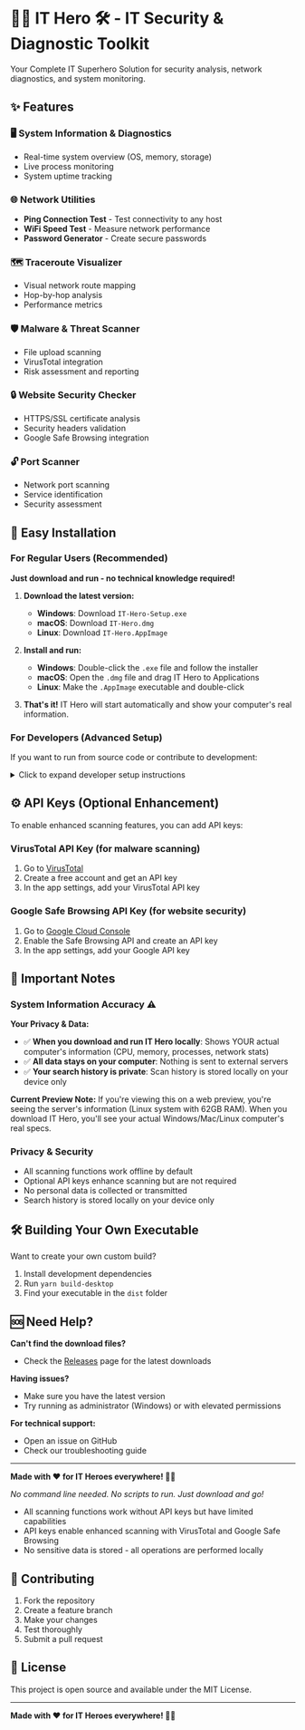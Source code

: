 # 🦸‍♂️ IT Hero 🛠️ - IT Security & Diagnostic Toolkit

Your Complete IT Superhero Solution for security analysis, network diagnostics, and system monitoring.

## ✨ Features

### 🖥️ System Information & Diagnostics
- Real-time system overview (OS, memory, storage)
- Live process monitoring
- System uptime tracking

### 🌐 Network Utilities  
- **Ping Connection Test** - Test connectivity to any host
- **WiFi Speed Test** - Measure network performance
- **Password Generator** - Create secure passwords

### 🗺️ Traceroute Visualizer
- Visual network route mapping
- Hop-by-hop analysis
- Performance metrics

### 🛡️ Malware & Threat Scanner
- File upload scanning
- VirusTotal integration
- Risk assessment and reporting

### 🔒 Website Security Checker
- HTTPS/SSL certificate analysis
- Security headers validation
- Google Safe Browsing integration

### 🔓 Port Scanner
- Network port scanning
- Service identification
- Security assessment

## 🚀 Easy Installation

### For Regular Users (Recommended)
**Just download and run - no technical knowledge required!**

1. **Download the latest version:**
   - **Windows**: Download `IT-Hero-Setup.exe`
   - **macOS**: Download `IT-Hero.dmg`
   - **Linux**: Download `IT-Hero.AppImage`

2. **Install and run:**
   - **Windows**: Double-click the `.exe` file and follow the installer
   - **macOS**: Open the `.dmg` file and drag IT Hero to Applications
   - **Linux**: Make the `.AppImage` executable and double-click

3. **That's it!** IT Hero will start automatically and show your computer's real information.

### For Developers (Advanced Setup)
If you want to run from source code or contribute to development:

<details>
<summary>Click to expand developer setup instructions</summary>

#### Prerequisites
- Python 3.11+
- Node.js 18+
- MongoDB
- Yarn package manager

#### Installation Steps
1. Clone the repository
2. Install backend dependencies: `cd backend && pip install -r requirements.txt`
3. Install frontend dependencies: `cd frontend && yarn install`
4. Set up environment files (see `.env.example` files)
5. Start MongoDB
6. Run backend: `cd backend && uvicorn server:app --host 0.0.0.0 --port 8001`
7. Run frontend: `cd frontend && yarn start`

</details>

## ⚙️ API Keys (Optional Enhancement)

To enable enhanced scanning features, you can add API keys:

### VirusTotal API Key (for malware scanning)
1. Go to [VirusTotal](https://www.virustotal.com/)
2. Create a free account and get an API key
3. In the app settings, add your VirusTotal API key

### Google Safe Browsing API Key (for website security)
1. Go to [Google Cloud Console](https://console.cloud.google.com/)
2. Enable the Safe Browsing API and create an API key
3. In the app settings, add your Google API key

## 📝 Important Notes

### System Information Accuracy ⚠️
**Your Privacy & Data:**

- ✅ **When you download and run IT Hero locally**: Shows YOUR actual computer's information (CPU, memory, processes, network stats)
- ✅ **All data stays on your computer**: Nothing is sent to external servers
- ✅ **Your search history is private**: Scan history is stored locally on your device only

**Current Preview Note:** If you're viewing this on a web preview, you're seeing the server's information (Linux system with 62GB RAM). When you download IT Hero, you'll see your actual Windows/Mac/Linux computer's real specs.

### Privacy & Security
- All scanning functions work offline by default
- Optional API keys enhance scanning but are not required
- No personal data is collected or transmitted
- Search history is stored locally on your device only

## 🛠️ Building Your Own Executable

Want to create your own custom build?

1. Install development dependencies
2. Run `yarn build-desktop`
3. Find your executable in the `dist` folder

## 🆘 Need Help?

**Can't find the download files?** 
- Check the [Releases](../../releases) page for the latest downloads

**Having issues?**
- Make sure you have the latest version
- Try running as administrator (Windows) or with elevated permissions

**For technical support:**
- Open an issue on GitHub
- Check our troubleshooting guide

---

**Made with ❤️ for IT Heroes everywhere! 🦸‍♂️**

*No command line needed. No scripts to run. Just download and go!*
- All scanning functions work without API keys but have limited capabilities
- API keys enable enhanced scanning with VirusTotal and Google Safe Browsing
- No sensitive data is stored - all operations are performed locally

## 🤝 Contributing

1. Fork the repository
2. Create a feature branch
3. Make your changes
4. Test thoroughly
5. Submit a pull request

## 📄 License

This project is open source and available under the MIT License.

---

**Made with ❤️ for IT Heroes everywhere! 🦸‍♂️**
